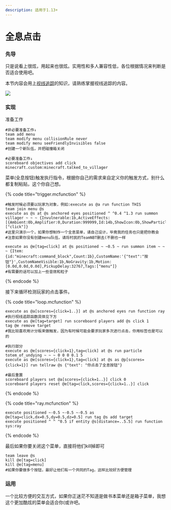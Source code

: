 ```yaml
---
description: 适用于1.13+
---
```


# 全息点击

### 先导

只是说看上很炫，用起来也很炫。实用性和多人兼容性低，各位根据情况来判断是否适合使用吧。

本节内容会用上[视线追踪](https://wangzjx.gitbook.io/command-note/problem/expert/sxzz)的知识，请熟练掌握视线追踪的内容。

![](../../.gitbook/assets/2021-10-06\_16.59.36.png)

### 实现

准备工作

```
#非必要准备工作↓
team add menu
team modify menu collisionRule never
team modify menu seeFriendlyInvisibles false
#创建一个新队伍，并把碰撞箱关闭

#必要准备工作↓
scoreboard objectives add click minecraft.custom:minecraft.talked_to_villager
```

菜单(全息按钮)触发执行指令，根据你自己的需求来自定义你的触发方式，别什么都复制粘贴，这个你自己想。

{% code title="trigger.mcfunction" %}
```
#触发时候必须要以玩家为对象，例如:execute as @a run function THIS
team join menu @s
execute as @s at @s anchored eyes positioned ^ ^0.4 ^1.3 run summon villager ~ ~ ~ {Invulnerable:1b,ActiveEffects:[{Ambient:0b,Amplifier:0,Duration:999999,Id:14b,ShowIcon:0b,ShowParticles:0b}],Team:"menu",Silent:1b,NoAI:1b,NoGravity:1b,Tags:["click"]}
#这里只演示一个，如果你想制作一个全息菜单，请自己设计，毕竟我的任务也只是把你教会
#注意如果你没有创建menu队伍，请将村民的TeamNBT删去(不删也一样

execute as @e[tag=click] at @s positioned ~ ~0.5 ~ run summon item ~ ~ ~ {Item:{id:"minecraft:command_block",Count:1b},CustomName:'{"text":"按钮"}',CustomNameVisible:1b,NoGravity:1b,Motion:[0.0d,0.0d,0.0d],PickupDelay:32767,Tags:["menu"]}
#有需要的话可以加上一些音效和粒子
```
{% endcode %}

接下来循环检测玩家的点击事件。

{% code title="loop.mcfunction" %}
```
execute as @a[scores={click=1..}] at @s anchored eyes run function ray
#执行视线追踪函数具体见下方
execute as @e[tag=target] run scoreboard players add @s click 1
tag @e remove target
#我比较喜欢用计分板来做触发，因为有时候可能会要求玩家多次进行点击，你用标签也是可以的

#执行部分
execute as @e[scores={click=1},tag=click] at @s run particle totem_of_undying ~ ~ ~ 0 0 0 0.1 5
execute as @e[scores={click=1},tag=click] at @s as @p[scores={click=1}] run tellraw @s {"text": "你点击了全息按钮"}

#最后重置
scoreboard players set @a[scores={click=1..}] click 0
scoreboard players reset @e[tag=click,scores={click=1..}] click
```
{% endcode %}

{% code title="ray.mcfunction" %}
```
execute positioned ~-0.5 ~-0.5 ~-0.5 as @e[tag=click,dx=0.5,dy=0.5,dz=0.5] run tag @s add target
execute positioned ^ ^ ^0.5 if entity @s[distance=..5.5] run function sys:ray
```
{% endcode %}

最后如果你要关闭这个菜单，直接将他们kill掉即可

```
team leave @s
kill @e[tag=click]
kill @e[tag=menu]
#如果你要做多个按钮，最好让他们有一个共同的Tag，这样比较好方便管理
```

### 运用

一个比较方便的交互方式，如果你正迷茫不知道是做书本菜单还是箱子菜单，我想这个更加酷炫的菜单会适合你(或许吧。
